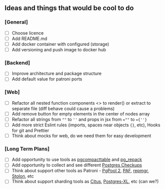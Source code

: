 ## Ideas and things that would be cool to do

### [General]
- [ ] Choose licence
- [ ] Add README.md
- [ ] Add docker container with configured (storage)
- [ ] Add versioning and push image to docker hub

### [Backend]
- [ ] Improve architecture and package structure
- [ ] Add default value for patroni ports

### [Web]
- [ ] Refactor all nested function components <> to render() or extract to separate file (diff behave could cause a problems)
- [ ] Add remove button for empty elements in the center of nodes array
- [ ] Refactor all strings from `""` to `''` and props in jsx from `=""` to `={''}`
- [ ] Add more strict Eslint rules (imports, spaces near objects `{}`, etc), Hooks for git and Prettier
- [ ] Think about mocks for web, do we need them for easy development

### [Long Term Plans]
- [ ] Add opportunity to use tools as [pgcompacttable](https://github.com/dataegret/pgcompacttable) and [pg_repack](https://github.com/reorg/pg_repack)
- [ ] Add opportunity to collect and see different [Postgres Checkups](https://gitlab.com/postgres-ai/postgres-checkup)
- [ ] Think about support other tools as Patroni - [PgPool 2](https://www.pgpool.net/), [PAF](http://clusterlabs.github.io/PAF/), [repmgr](https://repmgr.org/), [Stolon](https://github.com/sorintlab/stolon), etc
- [ ] Think about support sharding tools as [Citus](https://www.citusdata.com/), [Postgres-XL](https://www.postgres-xl.org/), etc (can we?)
